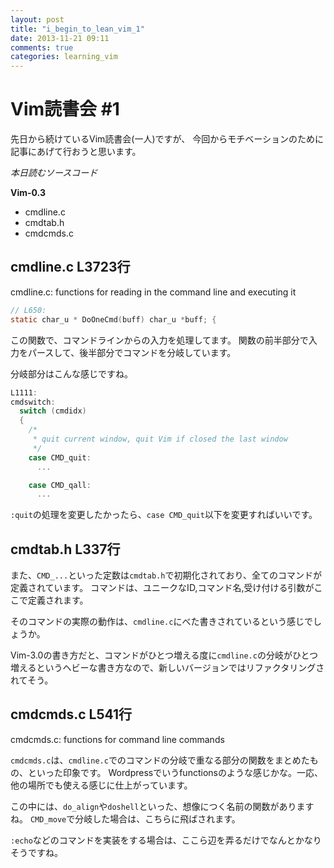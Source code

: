```yaml
---
layout: post
title: "i_begin_to_lean_vim_1"
date: 2013-11-21 09:11
comments: true
categories: learning_vim
---
```


# Vim読書会 #1

先日から続けているVim読書会(一人)ですが、
今回からモチベーションのために記事にあげて行おうと思います。

*本日読むソースコード*

**Vim-0.3**

- cmdline.c
- cmdtab.h
- cmdcmds.c

## cmdline.c L3723行

cmdline.c: functions for reading in the command line and executing it

```c
// L650:
static char_u * DoOneCmd(buff) char_u *buff; {
```

この関数で、コマンドラインからの入力を処理してます。
関数の前半部分で入力をパースして、後半部分でコマンドを分岐しています。

分岐部分はこんな感じですね。

```c
L1111:
cmdswitch:
  switch (cmdidx)
  {
    /*
     * quit current window, quit Vim if closed the last window
     */
    case CMD_quit:
      ...

    case CMD_qall:
      ...
```

`:quit`の処理を変更したかったら、`case CMD_quit`以下を変更すればいいです。

## cmdtab.h L337行

また、`CMD_...`といった定数は`cmdtab.h`で初期化されており、全てのコマンドが定義されています。
コマンドは、ユニークなID,コマンド名,受け付ける引数がここで定義されます。

そのコマンドの実際の動作は、`cmdline.c`にべた書きされているという感じでしょうか。

Vim-3.0の書き方だと、コマンドがひとつ増える度に`cmdline.c`の分岐がひとつ増えるというヘビーな書き方なので、新しいバージョンではリファクタリングされてそう。

## cmdcmds.c L541行

cmdcmds.c: functions for command line commands

`cmdcmds.c`は、`cmdline.c`でのコマンドの分岐で重なる部分の関数をまとめたもの、といった印象です。
Wordpressでいうfunctionsのような感じかな。一応、他の場所でも使える感じに仕上がっています。

この中には、`do_align`や`doshell`といった、想像につく名前の関数がありますね。
`CMD_move`で分岐した場合は、こちらに飛ばされます。


`:echo`などのコマンドを実装をする場合は、ここら辺を弄るだけでなんとかなりそうですね。

